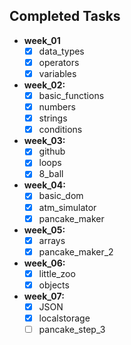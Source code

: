 ## Completed Tasks
- **week_01**
    - [x] data_types
    - [x] operators
    - [x] variables
- **week_02:**
    - [x] basic_functions
    - [x] numbers
    - [x] strings
    - [x] conditions
- **week_03:**
    - [x] github
    - [x] loops
    - [x] 8_ball
- **week_04:**
    - [x]  basic_dom
    - [x]  atm_simulator
    - [x]  pancake_maker
- **week_05:**
    - [x]  arrays
    - [x]  pancake_maker_2
- **week_06:**
    - [x]  little_zoo
    - [x]  objects
- **week_07:**
    - [x]  JSON
    - [x]  localstorage
    - [ ]  pancake_step_3